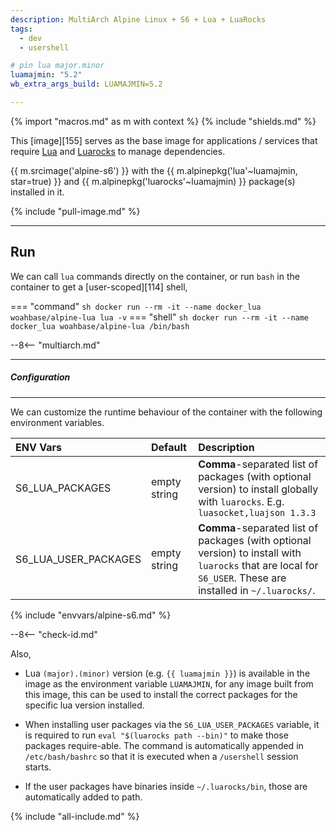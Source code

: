 ```yaml
---
description: MultiArch Alpine Linux + S6 + Lua + LuaRocks
tags:
  - dev
  - usershell

# pin lua major.minor
luamajmin: "5.2"
wb_extra_args_build: LUAMAJMIN=5.2

---
```


{% import "macros.md" as m with context %}
{% include "shields.md" %}

This [image][155] serves as the base image for applications
/ services that require [Lua][1] and [Luarocks][2] to manage
dependencies.

{{ m.srcimage('alpine-s6') }} with the {{
m.alpinepkg('lua'~luamajmin, star=true) }} and {{
m.alpinepkg('luarocks'~luamajmin) }} package(s) installed
in it.

{% include "pull-image.md" %}

---
Run
---

We can call `lua` commands directly on the container, or run `bash`
in the container to get a [user-scoped][114] shell,

=== "command"
    ``` sh
    docker run --rm -it --name docker_lua woahbase/alpine-lua lua -v
    ```
=== "shell"
    ``` sh
    docker run --rm -it --name docker_lua woahbase/alpine-lua /bin/bash
    ```

--8<-- "multiarch.md"

---
##### Configuration
---

We can customize the runtime behaviour of the container with the
following environment variables.

| ENV Vars                 | Default      | Description
| :---                     | :---         | :---
| S6_LUA_PACKAGES          | empty string | **Comma**-separated list of packages (with optional version) to install globally with `luarocks`. E.g. `luasocket,luajson 1.3.3`
| S6_LUA_USER_PACKAGES     | empty string | **Comma**-separated list of packages (with optional version) to install with `luarocks` that are local for `S6_USER`. These are installed in `~/.luarocks/`.
{% include "envvars/alpine-s6.md" %}

--8<-- "check-id.md"

Also,

* Lua `(major).(minor)` version (e.g. `{{ luamajmin }}`) is available in the
  image as the environment variable `LUAMAJMIN`, for any image
  built from this image, this can be used to install the correct
  packages for the specific lua version installed.

* When installing user packages via the `S6_LUA_USER_PACKAGES`
  variable, it is required to run `eval "$(luarocks path --bin)"`
  to make those packages require-able. The command is
  automatically appended in `/etc/bash/bashrc` so that it is
  executed when a `/usershell` session starts.

* If the user packages have binaries inside `~/.luarocks/bin`,
  those are automatically added to path.

[1]: http://www.lua.org/
[2]: https://luarocks.org/

{% include "all-include.md" %}
